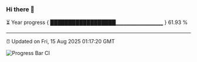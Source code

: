 ### Hi there 👋

⏳ Year progress { ██████████████████▁▁▁▁▁▁▁▁▁▁▁▁ } 61.93 %

---

⏰ Updated on Fri, 15 Aug 2025 01:17:20 GMT

![Progress Bar CI](https://github.com/liununu/liununu/workflows/Progress%20Bar%20CI/badge.svg)

